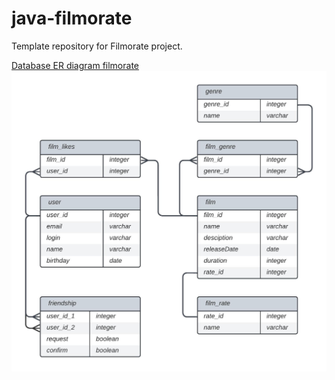 # java-filmorate
Template repository for Filmorate project.

[Database ER diagram filmorate](https://lucid.app/lucidchart/5e13eee3-26f9-40dd-8176-741ced557a0b/edit?beaconFlowId=7EDBE40419744CEB&invitationId=inv_ba91a076-faca-4a70-b193-7a3dd48d95b4&page=0_0#)
![Database ER diagram filmorate](https://github.com/ivanrud23/java-filmorate/blob/main/Database%20ER%20diagram%20Filmorate.jpeg)
